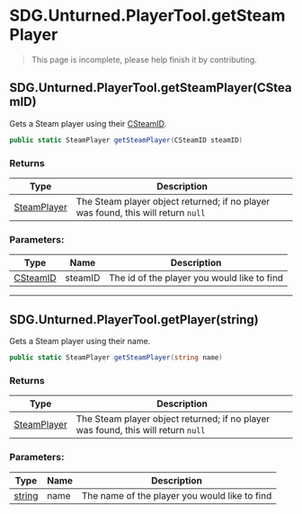 # SDG.Unturned.PlayerTool.getSteamPlayer

> This page is incomplete, please help finish it by contributing.

## SDG.Unturned.PlayerTool.getSteamPlayer(CSteamID)

Gets a Steam player using their [CSteamID](scripting/steamworks/csteamid).

```csharp
public static SteamPlayer getSteamPlayer(CSteamID steamID)
```

### Returns

Type | Description
------------ | -------------
[SteamPlayer](scripting/sdg/unturned/steamplayer) | The Steam player object returned; if no player was found, this will return `null`

### Parameters:

Type | Name | Description
------------ | ------------- | -------------
[CSteamID](scripting/steamworks/csteamid) | steamID | The id of the player you would like to find

----

## SDG.Unturned.PlayerTool.getPlayer(string)

Gets a Steam player using their name.

```csharp
public static SteamPlayer getSteamPlayer(string name)
```

### Returns

Type | Description
------------ | -------------
[SteamPlayer](scripting/sdg/unturned/steamplayer) | The Steam player object returned; if no player was found, this will return `null`

### Parameters:

Type | Name | Description
------------ | ------------- | -------------
[string](https://docs.microsoft.com/en-us/dotnet/api/system.string?view=netframework-3.5) | name | The name of the player you would like to find